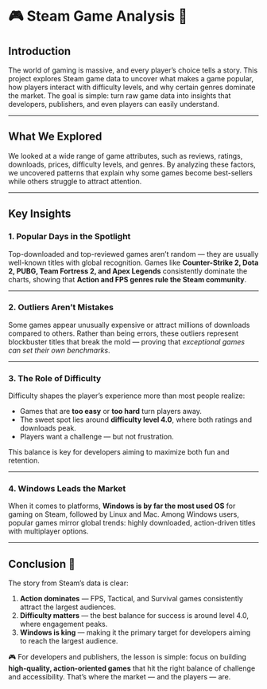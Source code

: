 # 🎮 Steam Game Analysis 🚀  

## Introduction  
The world of gaming is massive, and every player’s choice tells a story. This project explores Steam game data to uncover what makes a game popular, how players interact with difficulty levels, and why certain genres dominate the market. The goal is simple: turn raw game data into insights that developers, publishers, and even players can easily understand.  

---

## What We Explored  
We looked at a wide range of game attributes, such as reviews, ratings, downloads, prices, difficulty levels, and genres. By analyzing these factors, we uncovered patterns that explain why some games become best-sellers while others struggle to attract attention.  

---

## Key Insights  

### 1. Popular Days in the Spotlight  
Top-downloaded and top-reviewed games aren’t random — they are usually well-known titles with global recognition. Games like **Counter-Strike 2, Dota 2, PUBG, Team Fortress 2, and Apex Legends** consistently dominate the charts, showing that **Action and FPS genres rule the Steam community**.  

---

### 2. Outliers Aren’t Mistakes  
Some games appear unusually expensive or attract millions of downloads compared to others. Rather than being errors, these outliers represent blockbuster titles that break the mold — proving that *exceptional games can set their own benchmarks*.  

---

### 3. The Role of Difficulty  
Difficulty shapes the player’s experience more than most people realize:  
- Games that are **too easy** or **too hard** turn players away.  
- The sweet spot lies around **difficulty level 4.0**, where both ratings and downloads peak.  
- Players want a challenge — but not frustration.  

This balance is key for developers aiming to maximize both fun and retention.  

---

### 4. Windows Leads the Market  
When it comes to platforms, **Windows is by far the most used OS** for gaming on Steam, followed by Linux and Mac. Among Windows users, popular games mirror global trends: highly downloaded, action-driven titles with multiplayer options.  

---

## Conclusion 🌟  
The story from Steam’s data is clear:  

1. **Action dominates** — FPS, Tactical, and Survival games consistently attract the largest audiences.  
2. **Difficulty matters** — the best balance for success is around level 4.0, where engagement peaks.  
3. **Windows is king** — making it the primary target for developers aiming to reach the largest audience.  

🎮 For developers and publishers, the lesson is simple: focus on building **high-quality, action-oriented games** that hit the right balance of challenge and accessibility. That’s where the market — and the players — are.  
